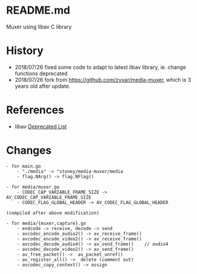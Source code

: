 README.md
====

Muxer using libav C library

History
=====

- 2018/07/26 fixed some code to adapt to latest libav library, ie. change functions deprecated
- 2018/07/26 fork from https://github.com/zyxar/media-muxer, which is 3 years old after update.


References
=====
- libav [Deprecated List](https://libav.org/documentation/doxygen/master/deprecated.html)


Changes
=====
```
- for main.go
	- "./media" -> "stoney/media-muxer/media
	- flag.NArg() -> flag.NFlag()

- for media/muxer.go
	- CODEC_CAP_VARIABLE_FRAME_SIZE -> AV_CODEC_CAP_VARIABLE_FRAME_SIZE 
	- CODEC_FLAG_GLOBAL_HEADER -> AV_CODEC_FLAG_GLOBAL_HEADER 

(compiled after above modification)

- for media/{muxer,capture}.go
	- endcode -> receive, decode -> send
	- avcodec_encode_audio2() -> av_receive_frame()
	- avcodec_encode_video2() -> av_receive_frame()
	- avcodec_decode_audio4() -> av_send_frame()	// audio4
	- avcodec_decode_video2() -> av_send_frame()
	- av_free_packet() ->  av_packet_unref()
	- av_register_all() ->  delete (comment out)
	- avcodec_copy_context() -> assign
```


